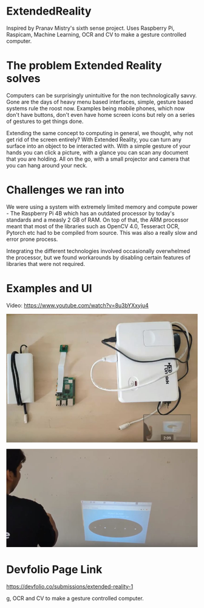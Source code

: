 # ExtendedReality
Inspired by Pranav Mistry's sixth sense project. Uses Raspberry Pi, Raspicam, Machine Learning, OCR and CV to make a gesture controlled computer.

# The problem Extended Reality solves
Computers can be surprisingly unintuitive for the non technologically savvy. Gone are the days of heavy menu based interfaces, simple, gesture based systems rule the roost now. Examples being mobile phones, which now don't have buttons, don't even have home screen icons but rely on a series of gestures to get things done.

Extending the same concept to computing in general, we thought, why not get rid of the screen entirely? With Extended Reality, you can turn any surface into an object to be interacted with. With a simple gesture of your hands you can click a picture, with a glance you can scan any document that you are holding. All on the go, with a small projector and camera that you can hang around your neck.

# Challenges we ran into
We were using a system with extremely limited memory and compute power - The Raspberry Pi 4B which has an outdated processor by today's standards and a measly 2 GB of RAM. On top of that, the ARM processor meant that most of the libraries such as OpenCV 4.0, Tesseract OCR, Pytorch etc had to be compiled from source. This was also a really slow and error prone process.

Integrating the different technologies involved occasionally overwhelmed the processor, but we found workarounds by disabling certain features of libraries that were not required.

# Examples and UI

Video: https://www.youtube.com/watch?v=8u3bYXxyju4

![Hardware Setup](https://github.com/AshutoshPandey123456/ExtendedReality/blob/master/HBB1.JPG)

![Snapshot](https://github.com/AshutoshPandey123456/ExtendedReality/blob/master/HBB2.JPG)

# Devfolio Page Link

https://devfolio.co/submissions/extended-reality-1

g, OCR and CV to make a gesture controlled computer.


